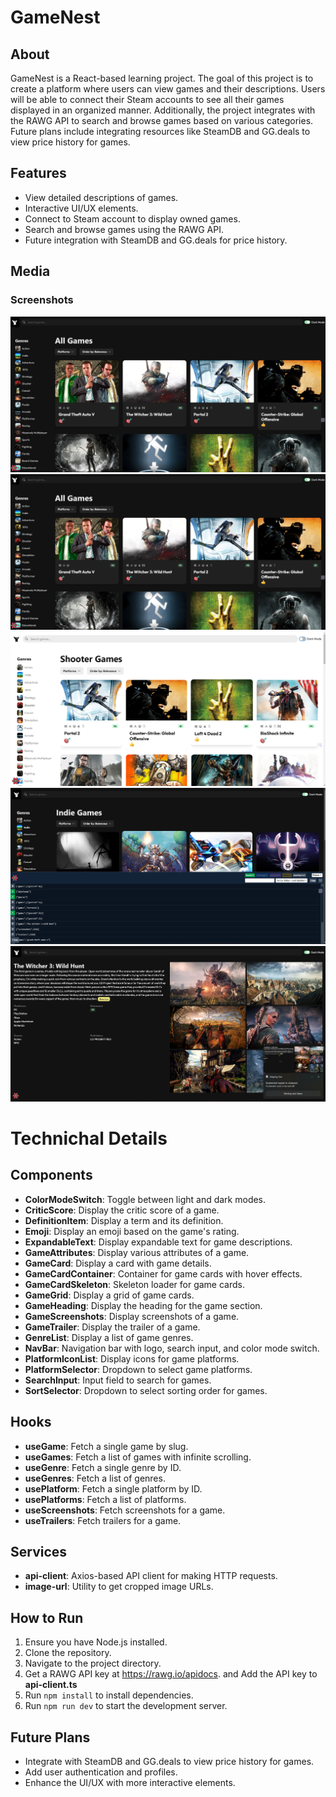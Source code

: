 # GameNest

## About

GameNest is a React-based learning project. The goal of this project is to create a platform where users can view games and their descriptions. Users will be able to connect their Steam accounts to see all their games displayed in an organized manner. Additionally, the project integrates with the RAWG API to search and browse games based on various categories. Future plans include integrating resources like SteamDB and GG.deals to view price history for games.

## Features

- View detailed descriptions of games.
- Interactive UI/UX elements.
- Connect to Steam account to display owned games.
- Search and browse games using the RAWG API.
- Future integration with SteamDB and GG.deals for price history.

## Media

### Screenshots

![Home Page Dark](/assets/dashboard.png)
![Home Page Dark](/assets/dashboard.png)
![Home Page Light](assets/light-mode.png)
![Query State](/assets/query_state_management.png)
![Game Details](/assets/game_page.png)

# Technichal Details

## Components

- **ColorModeSwitch**: Toggle between light and dark modes.
- **CriticScore**: Display the critic score of a game.
- **DefinitionItem**: Display a term and its definition.
- **Emoji**: Display an emoji based on the game's rating.
- **ExpandableText**: Display expandable text for game descriptions.
- **GameAttributes**: Display various attributes of a game.
- **GameCard**: Display a card with game details.
- **GameCardContainer**: Container for game cards with hover effects.
- **GameCardSkeleton**: Skeleton loader for game cards.
- **GameGrid**: Display a grid of game cards.
- **GameHeading**: Display the heading for the game section.
- **GameScreenshots**: Display screenshots of a game.
- **GameTrailer**: Display the trailer of a game.
- **GenreList**: Display a list of game genres.
- **NavBar**: Navigation bar with logo, search input, and color mode switch.
- **PlatformIconList**: Display icons for game platforms.
- **PlatformSelector**: Dropdown to select game platforms.
- **SearchInput**: Input field to search for games.
- **SortSelector**: Dropdown to select sorting order for games.

## Hooks

- **useGame**: Fetch a single game by slug.
- **useGames**: Fetch a list of games with infinite scrolling.
- **useGenre**: Fetch a single genre by ID.
- **useGenres**: Fetch a list of genres.
- **usePlatform**: Fetch a single platform by ID.
- **usePlatforms**: Fetch a list of platforms.
- **useScreenshots**: Fetch screenshots for a game.
- **useTrailers**: Fetch trailers for a game.

## Services

- **api-client**: Axios-based API client for making HTTP requests.
- **image-url**: Utility to get cropped image URLs.

## How to Run

1. Ensure you have Node.js installed.
2. Clone the repository.
3. Navigate to the project directory.
4. Get a RAWG API key at https://rawg.io/apidocs. and Add the API key to **api-client.ts**
5. Run `npm install` to install dependencies.
6. Run `npm run dev` to start the development server.

## Future Plans

- Integrate with SteamDB and GG.deals to view price history for games.
- Add user authentication and profiles.
- Enhance the UI/UX with more interactive elements.
